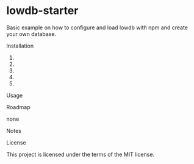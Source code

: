 # lowdb-starter
Basic example on how to configure and load lowdb with npm and create your own database.


Installation

1.    
2.    
3.  
4.  
5.  

Usage

 

Roadmap

none

Notes



License

This project is licensed under the terms of the MIT license.
